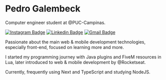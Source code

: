 <!-- ## ⭐️ | LDNzera 

```javascript
const Profile = {
    code: ["TypeScript", "Javascript", "Lua", "React", "Next" ],
    askMeAbout: ["fivem", "web-dev", "tech", "app dev", "music"],
    technologies: {
       frontEnd: ["React", "Next"],
       mobileApp: ["React Native", "Expo"],
       backEnd: {
            js: ["nodejs"],
        }, 
        databases: ["MySql", "sqlite"],
        misc: ["Fivem"],
        learning: ["Authentication and Database w/ Firebase"]
    },
    loves: "Cars and planes."
};
```
  
<a href="https://github.com/LDNzera">
  <img height="180em" src="https://github-readme-stats.vercel.app/api?username=LDNzera&theme=react&show_icons=true" style"max-width: 100%;" />
  <img height="180em" src="https://github-readme-stats.vercel.app/api/top-langs/?username=LDNzera&theme=react&layout=compact" style"max-width: 100%;" />
</a>

<br/> -->

# Pedro Galembeck

Computer engineer student at @PUC-Campinas.

[![Instagram Badge](https://img.shields.io/badge/-@galembeckx-C70039?style=flat-square&labelColor=C70039&logo=instagram&logoColor=white&link=https://instagram.com/galembeckx)](https://instagram.com/galembeckx) 
[![Linkedin Badge](https://img.shields.io/badge/-Pedro%20Galembeck-C70039?style=flat-square&logo=Linkedin&logoColor=white&link=https://www.linkedin.com/in/pedro-galembeck/)](https://www.linkedin.com/in/pedro-galembeck/) 
[![Gmail Badge](https://img.shields.io/badge/-galembeckpedro@gmail.com-C70039?style=flat-square&logo=Gmail&logoColor=white&link=mailto:galembeckpedro@gmail.com)](mailto:galembeckpedro@gmail.com)

Passionate about the main web & mobile development technologies, especially front-end, focused on learning more and more.

I started my programming journey with Java plugins and FiveM resources in Lua, later introduced to web & mobile development by @Rocketseat.

Currently, frequently using Next and TypeScript and studying NodeJS.
